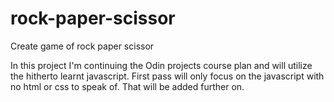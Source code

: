 # rock-paper-scissor
Create game of rock paper scissor

In this project I'm continuing the Odin projects course plan and will utilize the hitherto learnt javascript. First pass will only focus on the javascript with no html or css to speak of. That will be added further on.